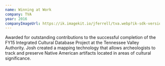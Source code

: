 ```yaml
---
name: Winning at Work
company: TVA
year: 2016
companyImageUrl: https://ik.imagekit.io/jferrell/tva.webp?ik-sdk-version=javascript-1.4.3&updatedAt=1677393983877
---
```


Awarded for outstanding contributions to the successful completion
of the FY15 Integrated Cultural Database Project at the Tennessee Valley Authority. Josh
created a mapping technology that allows archeologists to track
and preserve Native American artifacts located in areas of
cultural significance.
